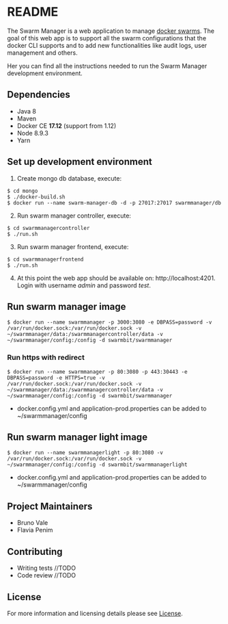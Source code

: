 # README #

The Swarm Manager is a web application to manage [docker swarms](https://docs.docker.com/engine/swarm/). The goal of this web app is to support all the swarm configurations that the docker CLI supports and to add new functionalities like audit logs, user management and others.

Her you can find all the instructions needed to run the Swarm Manager development environment.

## Dependencies
* Java 8
* Maven
* Docker CE **17.12** (support from 1.12)
* Node 8.9.3
* Yarn

## Set up development environment
1. Create mongo db database, execute:
```
$ cd mongo
$ ./docker-build.sh
$ docker run --name swarm-manager-db -d -p 27017:27017 swarmmanager/db
```
2. Run swarm manager controller, execute:
```
$ cd swarmmanagercontroller
$ ./run.sh
```
3. Run swarm manager frontend, execute:
```
$ cd swarmmanagerfrontend
$ ./run.sh
```
4. At this point the web app should be available on: http://localhost:4201.
Login with username *admin* and password *test*.

## Run swarm manager image
```
$ docker run --name swarmmanager -p 3000:3080 -e DBPASS=password -v /var/run/docker.sock:/var/run/docker.sock -v ~/swarmmanager/data:/swarmmanagercontroller/data -v ~/swarmmanager/config:/config -d swarmbit/swarmmanager
```

### Run https with redirect
```
$ docker run --name swarmmanager -p 80:3080 -p 443:30443 -e DBPASS=password -e HTTPS=true -v /var/run/docker.sock:/var/run/docker.sock -v ~/swarmmanager/data:/swarmmanagercontroller/data -v ~/swarmmanager/config:/config -d swarmbit/swarmmanager
```

* docker.config.yml and application-prod.properties can be added to ~/swarmmanager/config

## Run swarm manager light image
```
$ docker run --name swarmmanagerlight -p 80:3080 -v /var/run/docker.sock:/var/run/docker.sock -v ~/swarmmanager/config:/config -d swarmbit/swarmmanagerlight
```
* docker.config.yml and application-prod.properties can be added to ~/swarmmanager/config

## Project Maintainers
* Bruno Vale
* Flavia Penim

## Contributing
* Writing tests //TODO
* Code review //TODO

## License
For more information and licensing details please see [License](LICENSE.md).
